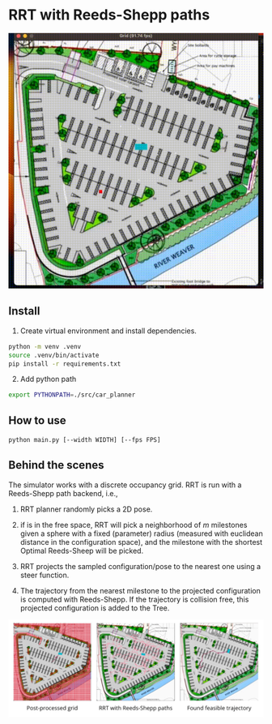# RRT with Reeds-Shepp paths

![gif](https://github.com/L4rralde/grid_car_planning/blob/main/docs/car_sim.gif)

## Install

1. Create virtual environment and install dependencies.

```bash
python -m venv .venv
source .venv/bin/activate
pip install -r requirements.txt
```

2. Add python path

```bash
export PYTHONPATH=./src/car_planner
```

## How to use

```bash
python main.py [--width WIDTH] [--fps FPS]
```

## Behind the scenes

The simulator works with a discrete occupancy grid. RRT is run with a Reeds-Shepp path backend, i.e.,

1. RRT planner randomly picks a 2D pose.

2. if is in the free space, RRT will pick a neighborhood of $m$ milestones given a sphere with a fixed (parameter) radius (measured with euclidean distance in the configuration space), and the milestone with the shortest Optimal Reeds-Sheep will be picked.

3. RRT projects the sampled configuration/pose to the nearest one using a steer function.

4. The trajectory from the nearest milestone to the projected configuration is computed with Reeds-Shepp. If the trajectory is collision free, this projected configuration is added to the Tree.

![events](https://github.com/L4rralde/grid_car_planning/blob/main/docs/eventos.jpeg)